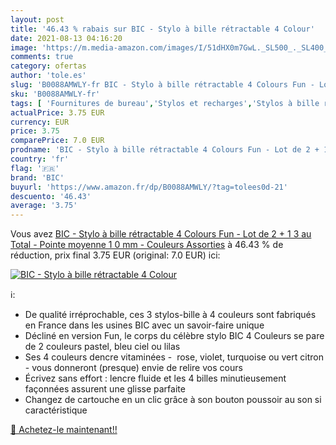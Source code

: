```yaml
---
layout: post
title: '46.43 % rabais sur BIC - Stylo à bille rétractable 4 Colour'
date: 2021-08-13 04:16:20
image: 'https://m.media-amazon.com/images/I/51dHX0m7GwL._SL500_._SL400_.jpg'
comments: true
category: ofertas
author: 'tole.es'
slug: 'B0088AMWLY-fr BIC - Stylo à bille rétractable 4 Colours Fun - Lot de 2 +...'
sku: 'B0088AMWLY-fr'
tags: [ 'Fournitures de bureau','Stylos et recharges','Stylos à bille rétractable','bic','Écriture', ]
actualPrice: 3.75 EUR
currency: EUR
price: 3.75
comparePrice: 7.0 EUR
prodname: 'BIC - Stylo à bille rétractable 4 Colours Fun - Lot de 2 + 1  3 au Total  - Pointe moyenne  1 0 mm  - Couleurs Assorties'
country: 'fr'
flag: '🇫🇷'
brand: 'BIC'
buyurl: 'https://www.amazon.fr/dp/B0088AMWLY/?tag=tolees0d-21'
descuento: '46.43'
average: '3.75'
---
```


Vous avez [BIC - Stylo à bille rétractable 4 Colours Fun - Lot de 2 + 1  3 au Total  - Pointe moyenne  1 0 mm  - Couleurs Assorties](https://www.amazon.fr/dp/B0088AMWLY/?tag=tolees0d-21)  à  46.43 % de réduction, prix final  3.75 EUR (original: 7.0 EUR) ici:

[![BIC - Stylo à bille rétractable 4 Colour](https://m.media-amazon.com/images/I/51dHX0m7GwL._SL500_._SL400_.jpg)](https://www.amazon.fr/dp/B0088AMWLY/?tag=tolees0d-21)

ℹ️:

- De qualité irréprochable, ces 3 stylos-bille à 4 couleurs sont fabriqués en France dans les usines BIC avec un savoir-faire unique
- Décliné en version Fun, le corps du célèbre stylo BIC 4 Couleurs se pare de 2 couleurs pastel, bleu ciel ou lilas
- Ses 4 couleurs dencre vitaminées -  rose, violet, turquoise ou vert citron - vous donneront (presque) envie de relire vos cours
- Écrivez sans effort : lencre fluide et les 4 billes minutieusement façonnées assurent une glisse parfaite
- Changez de cartouche en un clic grâce à son bouton poussoir au son si caractéristique

[🛒 Achetez-le maintenant!!](https://www.amazon.fr/dp/B0088AMWLY/?tag=tolees0d-21)
